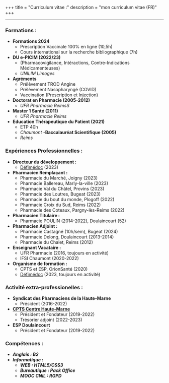 +++
title = "Curriculum vitae :"
description = "mon curriculum vitae (FR)"
+++
***
### **Formations :**
- **Formations 2024**
    - Prescription Vaccinale 100% en ligne (10,5h)
    - Cours international sur la recherche bibliographique (7h)
- **DU e-PICIM (2022/23)**
    - (Pharmacovigilance, Intéractions, Contre-Indications Médicamenteuses)
    - *UNILIM Limoges*
- **Agréments**
    - Prélèvement TROD Angine
    - Prélèvement Nasopharyngé (COVID)
    - Vaccination (Prescription et Injection)
- **Doctorat en Pharmacie (2005-2012)**
    - *UFR Pharmacie ReimsS*
- **Master 1 Santé (2011)**
    - *UFR Pharmacie Reims*
- **Education Thérapeutique du Patient (2021)**
    - ETP 40h
    - *Chaumont*
-**Baccalauréat Scientifique (2005)**
    - *Reims*

### **Expériences Professionnelles :**

- **Directeur du développement :**
    - [Défimédoc](https://www.defimedoc.fr) (2023)
- **Pharmacien Remplaçant :**
    - Pharmacie du Marché, Joigny (2023)
    - Pharmacie Ballereau, Marly-la-ville (2023)
    - Pharmacie Val du Châtel, Provins (2023)
    - Pharmacie des Loutres, Bugeat (2023)
    - Pharmacie du bout du monde, Plogoff (2022)
    - Pharmacie Croix du Sud, Reims (2022)
    - Pharmacie des Coteaux, Pargny-lès-Reims (2022)
- **Pharmacien Titulaire :**
    - Pharmacie POULIN (2014-2022), Doulaincourt (52)
- **Pharmacien Adjoint :**
    - Pharmacie Castagné (10h/sem), Bugeat (2024)
    - Pharmacie Delong, Doulaincourt (2013-2014)
    - Pharmacie du Chalet, Reims (2012)
- **Enseignant Vacataire :**
    - UFR Pharmacie (2016, toujours en activité)
    - IFSI Chaumont (2020-2022)
- **Organisme de formation :**
    - CPTS et ESP, OrionSanté (2020)
    - [Défimédoc](https://www.defimedoc.fr) (2023, toujours en activité)

### **Activité extra-professionelles :**
- **Syndicat des Pharmaciens de la Haute-Marne**
    - Président (2016-2022)
- [**CPTS Centre Haute-Marne**](https://cptsducentrehautemarne.fr/)
    - Président et Fondateur (2019-2022)
    - Trésorier adjoint (2022-2023)
- **ESP Doulaincourt**
    - Président et Fondateur (2019-2022)

### **Compétences** :
- ***Anglais : B2***
- ***Informatique :***
    - ***WEB : HTML5/CSS3***
    - ***Bureautique : Pack Office*** 
    - ***MOOC CNIL : RGPD***  
